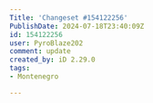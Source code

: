```yaml
---
Title: 'Changeset #154122256'
PublishDate: 2024-07-18T23:40:09Z
id: 154122256
user: PyroBlaze202
comment: update
created_by: iD 2.29.0
tags:
- Montenegro

---
```

